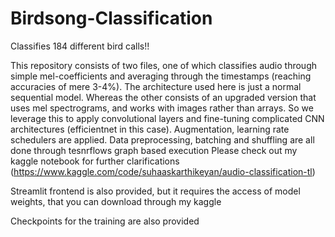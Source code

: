 # Birdsong-Classification
Classifies 184 different bird calls!!

This repository consists of two files, one of which classifies audio through simple mel-coefficients and averaging through the timestamps (reaching accuracies of mere 3-4%). The architecture used here is just a normal sequential model. Whereas the other consists of an upgraded version
that uses mel spectrograms, and works with images rather than arrays. So we leverage this to apply convolutional layers and fine-tuning complicated CNN architectures (efficientnet in this case). Augmentation, learning rate schedulers are applied. Data preprocessing, batching and shuffling are all done through tesnrflows graph based execution
Please check out my kaggle notebook for further clarifications (https://www.kaggle.com/code/suhaaskarthikeyan/audio-classification-tl)

Streamlit frontend is also provided, but it requires the access of model weights, that you can download through my kaggle 

Checkpoints for the training are also provided
